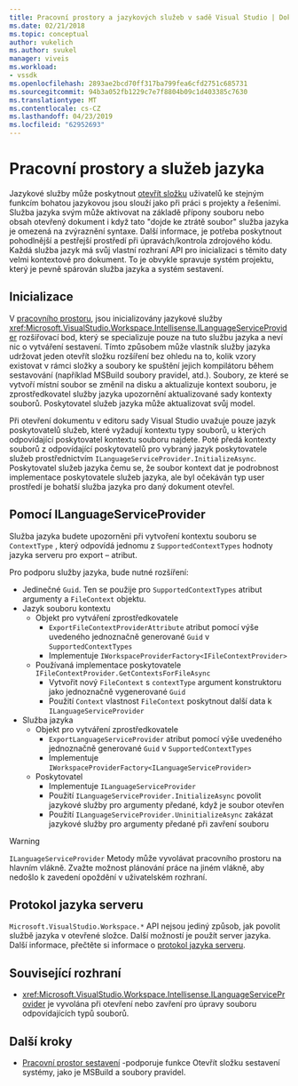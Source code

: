 ```yaml
---
title: Pracovní prostory a jazykových služeb v sadě Visual Studio | Dokumentace Microsoftu
ms.date: 02/21/2018
ms.topic: conceptual
author: vukelich
ms.author: svukel
manager: viveis
ms.workload:
- vssdk
ms.openlocfilehash: 2893ae2bcd70ff317ba799fea6cfd2751c685731
ms.sourcegitcommit: 94b3a052fb1229c7e7f8804b09c1d403385c7630
ms.translationtype: MT
ms.contentlocale: cs-CZ
ms.lasthandoff: 04/23/2019
ms.locfileid: "62952693"
---
```

# <a name="workspaces-and-language-services"></a>Pracovní prostory a služeb jazyka

Jazykové služby může poskytnout [otevřít složku](../ide/develop-code-in-visual-studio-without-projects-or-solutions.md) uživatelů ke stejným funkcím bohatou jazykovou jsou slouží jako při práci s projekty a řešeními. Služba jazyka svým může aktivovat na základě přípony souboru nebo obsah otevřený dokument i když tato "dojde ke ztrátě soubor" služba jazyka je omezená na zvýraznění syntaxe. Další informace, je potřeba poskytnout pohodlnější a pestřejší prostředí při úpravách/kontrola zdrojového kódu. Každá služba jazyk má svůj vlastní rozhraní API pro inicializaci s těmito daty velmi kontextové pro dokument. To je obvykle spravuje systém projektu, který je pevně spárován služba jazyka a systém sestavení.

## <a name="initialization"></a>Inicializace

V [pracovního prostoru](workspaces.md), jsou inicializovány jazykové služby <xref:Microsoft.VisualStudio.Workspace.Intellisense.ILanguageServiceProvider> rozšiřovací bod, který se specializuje pouze na tuto službu jazyka a neví nic o vytváření sestavení. Tímto způsobem může vlastník služby jazyka udržovat jeden otevřít složku rozšíření bez ohledu na to, kolik vzory existovat v rámci složky a soubory ke spuštění jejich kompilátoru během sestavování (například MSBuild soubory pravidel, atd.). Soubory, ze které se vytvoří místní soubor se změnil na disku a aktualizuje kontext souboru, je zprostředkovatel služby jazyka upozornění aktualizované sady kontexty souborů. Poskytovatel služeb jazyka může aktualizovat svůj model.

Při otevření dokumentu v editoru sady Visual Studio uvažuje pouze jazyk poskytovatelů služeb, které vyžadují kontextu typy souborů, u kterých odpovídající poskytovatel kontextu souboru najdete. Poté předá kontexty souborů z odpovídající poskytovatelů pro vybraný jazyk poskytovatele služeb prostřednictvím `ILanguageServiceProvider.InitializeAsync`. Poskytovatel služeb jazyka čemu se, že soubor kontext dat je podrobnost implementace poskytovatele služeb jazyka, ale byl očekáván typ user prostředí je bohatší služba jazyka pro daný dokument otevřel.

## <a name="using-ilanguageserviceprovider"></a>Pomocí ILanguageServiceProvider

Služba jazyka budete upozorněni při vytvoření kontextu souboru se `ContextType` , který odpovídá jednomu z `SupportedContextTypes` hodnoty jazyka serveru pro export – atribut.

Pro podporu služby jazyka, bude nutné rozšíření:

- Jedinečné `Guid`. Ten se použije pro `SupportedContextTypes` atribut argumenty a `FileContext` objektu.
- Jazyk souboru kontextu
  - Objekt pro vytváření zprostředkovatele
    - `ExportFileContextProviderAttribute` atribut pomocí výše uvedeného jednoznačně generované `Guid` v `SupportedContextTypes`
    - Implementuje `IWorkspaceProviderFactory<IFileContextProvider>`
  - Používaná implementace poskytovatele `IFileContextProvider.GetContextsForFileAsync`
    - Vytvořit nový `FileContext` s `contextType` argument konstruktoru jako jednoznačně vygenerované `Guid`
    - Použití `Context` vlastnost `FileContext` poskytnout další data k `ILanguageServiceProvider`
- Služba jazyka
  - Objekt pro vytváření zprostředkovatele
    - `ExportLanguageServiceProvider` atribut pomocí výše uvedeného jednoznačně generované `Guid` v `SupportedContextTypes`
    - Implementuje `IWorkspaceProviderFactory<ILanguageServiceProvider>`
  - Poskytovatel
    - Implementuje `ILanguageServiceProvider`
    - Použití `ILanguageServiceProvider.InitializeAsync` povolit jazykové služby pro argumenty předané, když je soubor otevřen
    - Použití `ILanguageServiceProvider.UninitializeAsync` zakázat jazykové služby pro argumenty předané při zavření souboru

>[!WARNING]
>`ILanguageServiceProvider` Metody může vyvolávat pracovního prostoru na hlavním vlákně. Zvažte možnost plánování práce na jiném vlákně, aby nedošlo k zavedení opoždění v uživatelském rozhraní.

## <a name="language-server-protocol"></a>Protokol jazyka serveru

`Microsoft.VisualStudio.Workspace.*` API nejsou jediný způsob, jak povolit službě jazyka v otevřené složce. Další možností je použít server jazyka. Další informace, přečtěte si informace o [protokol jazyka serveru](language-server-protocol.md).

## <a name="related-interfaces"></a>Související rozhraní

- <xref:Microsoft.VisualStudio.Workspace.Intellisense.ILanguageServiceProvider> je vyvolána při otevření nebo zavření pro úpravy souboru odpovídajících typů souborů.

## <a name="next-steps"></a>Další kroky

* [Pracovní prostor sestavení](workspace-build.md) -podporuje funkce Otevřít složku sestavení systémy, jako je MSBuild a soubory pravidel.